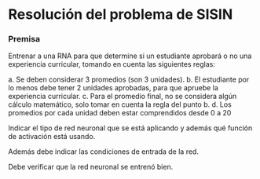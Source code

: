 # Resolución del problema de SISIN
### Premisa
Entrenar a una RNA para que determine si un estudiante aprobará o no una experiencia curricular,
tomando en cuenta las siguientes reglas:

a. Se deben considerar 3 promedios (son 3 unidades).
b. El estudiante por lo menos debe tener 2 unidades aprobadas, para que apruebe la experiencia
curricular.
c. Para el promedio final, no se considera algún cálculo matemático, solo tomar en cuenta la
regla del punto b.
d. Los promedios por cada unidad deben estar comprendidos desde 0 a 20

Indicar el tipo de red neuronal que se está aplicando y además qué función de activación está
usando.

Además debe indicar las condiciones de entrada de la red.

Debe verificar que la red neuronal se entrenó bien.
